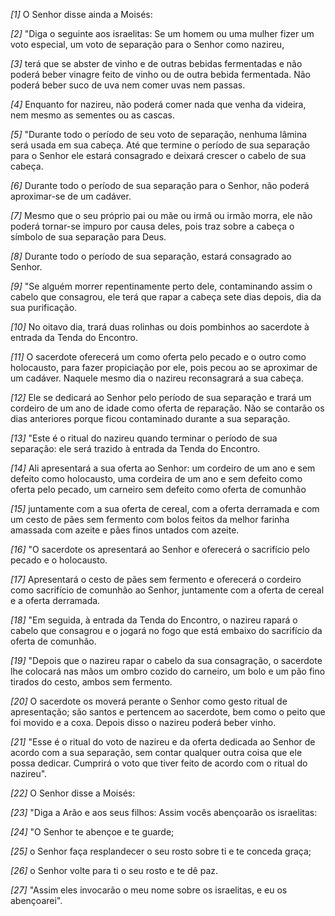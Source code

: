 *[1]* O Senhor disse ainda a Moisés:

*[2]* "Diga o seguinte aos israelitas: Se um homem ou uma mulher fizer um voto especial, um voto de separação para o Senhor como nazireu,

*[3]* terá que se abster de vinho e de outras bebidas fermentadas e não poderá beber vinagre feito de vinho ou de outra bebida fermentada. Não poderá beber suco de uva nem comer uvas nem passas.

*[4]* Enquanto for nazireu, não poderá comer nada que venha da videira, nem mesmo as sementes ou as cascas.

*[5]* "Durante todo o período de seu voto de separação, nenhuma lâmina será usada em sua cabeça. Até que termine o período de sua separação para o Senhor ele estará consagrado e deixará crescer o cabelo de sua cabeça.

*[6]* Durante todo o período de sua separação para o Senhor, não poderá aproximar-se de um cadáver.

*[7]* Mesmo que o seu próprio pai ou mãe ou irmã ou irmão morra, ele não poderá tornar-se impuro por causa deles, pois traz sobre a cabeça o símbolo de sua separação para Deus.

*[8]* Durante todo o período de sua separação, estará consagrado ao Senhor.

*[9]* "Se alguém morrer repentinamente perto dele, contaminando assim o cabelo que consagrou, ele terá que rapar a cabeça sete dias depois, dia da sua purificação.

*[10]* No oitavo dia, trará duas rolinhas ou dois pombinhos ao sacerdote à entrada da Tenda do Encontro.

*[11]* O sacerdote oferecerá um como oferta pelo pecado e o outro como holocausto, para fazer propiciação por ele, pois pecou ao se aproximar de um cadáver. Naquele mesmo dia o nazireu reconsagrará a sua cabeça.

*[12]* Ele se dedicará ao Senhor pelo período de sua separação e trará um cordeiro de um ano de idade como oferta de reparação. Não se contarão os dias anteriores porque ficou contaminado durante a sua separação.

*[13]* "Este é o ritual do nazireu quando terminar o período de sua separação: ele será trazido à entrada da Tenda do Encontro.

*[14]* Ali apresentará a sua oferta ao Senhor: um cordeiro de um ano e sem defeito como holocausto, uma cordeira de um ano e sem defeito como oferta pelo pecado, um carneiro sem defeito como oferta de comunhão

*[15]* juntamente com a sua oferta de cereal, com a oferta derramada e com um cesto de pães sem fermento com bolos feitos da melhor farinha amassada com azeite e pães finos untados com azeite.

*[16]* "O sacerdote os apresentará ao Senhor e oferecerá o sacrifício pelo pecado e o holocausto.

*[17]* Apresentará o cesto de pães sem fermento e oferecerá o cordeiro como sacrifício de comunhão ao Senhor, juntamente com a oferta de cereal e a oferta derramada.

*[18]* "Em seguida, à entrada da Tenda do Encontro, o nazireu rapará o cabelo que consagrou e o jogará no fogo que está embaixo do sacrifício da oferta de comunhão.

*[19]* "Depois que o nazireu rapar o cabelo da sua consagração, o sacerdote lhe colocará nas mãos um ombro cozido do carneiro, um bolo e um pão fino tirados do cesto, ambos sem fermento.

*[20]* O sacerdote os moverá perante o Senhor como gesto ritual de apresentação; são santos e pertencem ao sacerdote, bem como o peito que foi movido e a coxa. Depois disso o nazireu poderá beber vinho.

*[21]* "Esse é o ritual do voto de nazireu e da oferta dedicada ao Senhor de acordo com a sua separação, sem contar qualquer outra coisa que ele possa dedicar. Cumprirá o voto que tiver feito de acordo com o ritual do nazireu".

*[22]* O Senhor disse a Moisés:

*[23]* "Diga a Arão e aos seus filhos: Assim vocês abençoarão os israelitas:

*[24]* "O Senhor te abençoe e te guarde;

*[25]* o Senhor faça resplandecer o seu rosto sobre ti e te conceda graça;

*[26]* o Senhor volte para ti o seu rosto e te dê paz.

*[27]* "Assim eles invocarão o meu nome sobre os israelitas, e eu os abençoarei".

